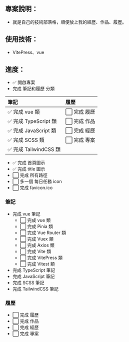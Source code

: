 ## 專案說明：

- 就是自己的技術部落格，順便放上我的經歷、作品、履歷。

## 使用技術：

- VitePress、vue

## 進度：

- ✅ 開啟專案
- 完成 筆記和履歷 分類

| 筆記                   | 履歷         |
| :--------------------- | :----------- |
| ✅ 完成 vue 類         | ⬜ 完成 履歷 |
| ✅ 完成 TypeScript 類  | ⬜ 完成 作品 |
| ✅ 完成 JavaScript 類  | ⬜ 完成 經歷 |
| ✅ 完成 SCSS 類        | ⬜ 完成 專案 |
| ✅ 完成 TailwindCSS 類 |              |

- ✅ 完成 首頁圖示
- ✅ 完成 title 圖示
- ⬜ 完成 所有路徑
- ⬜ 多一個 每日任務 icon
- ⬜ 完成 favicon.ico

### 筆記

- 完成 vue 筆記
  - ⬜ 完成 vue 類
  - ⬜ 完成 Pinia 類
  - ⬜ 完成 Vue Router 類
  - ⬜ 完成 Vuex 類
  - ⬜ 完成 Axios 類
  - ⬜ 完成 Vite 類
  - ⬜ 完成 VitePress 類
  - ⬜ 完成 Vitest 類
- 完成 TypeScript 筆記
- 完成 JavaScript 筆記
- 完成 SCSS 筆記
- 完成 TailwindCSS 筆記

### 履歷

- ⬜ 完成 履歷
- ⬜ 完成 作品
- ⬜ 完成 經歷
- ⬜ 完成 專案
